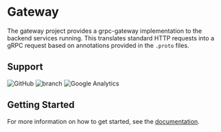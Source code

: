 # Gateway

The gateway project provides a grpc-gateway implementation to the backend services running.
This translates standard HTTP requests into a gRPC request based on annotations provided in the `.proto` files.

## Support

![GitHub](https://img.shields.io/github/license/depscloud/gateway.svg)
![branch](https://github.com/depscloud/gateway/workflows/branch/badge.svg?branch=main)
![Google Analytics](https://www.google-analytics.com/collect?v=1&cid=555&t=event&ec=repo&ea=open&dp=depscloud%2Fgateway&dt=depscloud%2Fgateway&tid=UA-143087272-2)

## Getting Started

For more information on how to get started, see the [documentation](https://deps.cloud/docs/).
